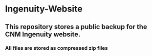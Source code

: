 # Ingenuity-Website

## This repository stores a public backup for the CNM Ingenuity website.

### All files are stored as compressed zip files
